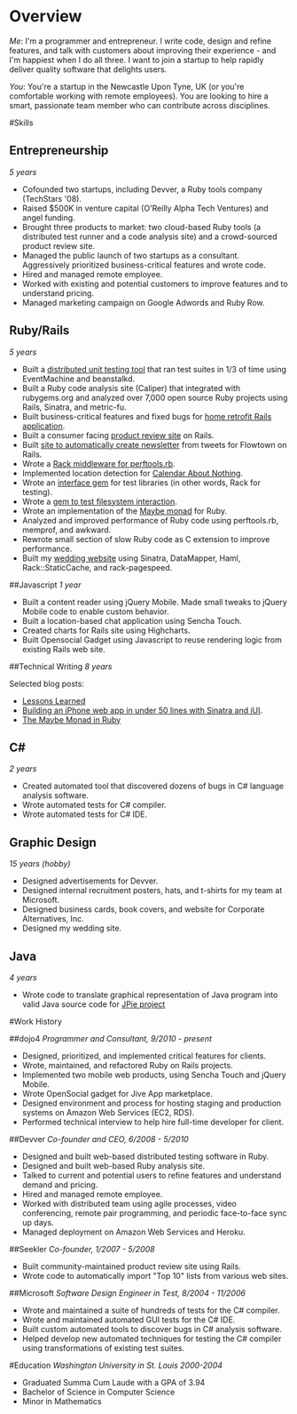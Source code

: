 # Overview
_Me_: I'm a programmer and entrepreneur. I write code, design and refine features, and talk with customers about improving their experience - and I'm happiest when I do all three. I want to join a startup to help rapidly deliver quality software that delights users.

_You_: You're a startup in the Newcastle Upon Tyne, UK (or you're comfortable working with remote employees). You are looking to hire a smart, passionate team member who can contribute across disciplines.

#Skills

## Entrepreneurship
_5 years_

* Cofounded two startups, including Devver, a Ruby tools company (TechStars '08).
* Raised $500K in venture capital (O'Reilly Alpha Tech Ventures) and angel funding.
* Brought three products to market: two cloud-based Ruby tools (a distributed test runner and a code analysis site) and a crowd-sourced product review site.
* Managed the public launch of two startups as a consultant. Aggressively prioritized business-critical features and wrote code.
* Hired and managed remote employee.
* Worked with existing and potential customers to improve features and to understand pricing.
* Managed marketing campaign on Google Adwords and Ruby Row.

## Ruby/Rails
_5 years_

* Built a [distributed unit testing tool](http://devver.net/) that ran test suites in 1/3 of time using EventMachine and beanstalkd.
* Built a Ruby code analysis site (Caliper) that integrated with rubygems.org and analyzed over 7,000 open source Ruby projects using Rails, Sinatra, and metric-fu.
* Built business-critical features and fixed bugs for [home retrofit Rails application](http://co.app.snugghome.com/).
* Built a consumer facing [product review site](http://seekler.com) on Rails.
* Built [site to automatically create newsletter](http://newsletter.flowtown.com/) from tweets for Flowtown on Rails.
* Wrote a [Rack middleware for perftools.rb](https://github.com/bhb/rack-perftools_profiler).
* Implemented location detection for [Calendar About Nothing](http://calendaraboutnothing.com).
* Wrote an [interface gem](https://github.com/bhb/tack) for test libraries (in other words, Rack for testing).
* Wrote a [gem to test filesystem interaction](https://github.com/bhb/construct).
* Wrote an implementation of the [Maybe monad](https://github.com/bhb/maybe) for Ruby.
* Analyzed and improved performance of Ruby code using perftools.rb, memprof, and awkward.
* Rewrote small section of slow Ruby code as C extension to improve performance.
* Built my [wedding website](http://wedding.bbrinck.com) using Sinatra, DataMapper, Haml, Rack::StaticCache, and rack-pagespeed.

##Javascript
_1 year_

* Built a content reader using jQuery Mobile. Made small tweaks to jQuery Mobile code to enable custom behavior.
* Built a location-based chat application using Sencha Touch.
* Created charts for Rails site using Highcharts.
* Built Opensocial Gadget using Javascript to reuse rendering logic from existing Rails web site.

##Technical Writing
_8 years_

Selected blog posts:

* [Lessons Learned](http://devver.wordpress.com/2010/04/26/lessons-learned/)
* [Building an iPhone web app in under 50 lines with Sinatra and iUI](http://devver.wordpress.com/2008/11/25/building-a-iphone-web-app-in-under-50-lines-with-sinatra-and-iui/).
* [The Maybe Monad in Ruby](http://pretheory.wordpress.com/2008/02/14/the-maybe-monad-in-ruby/)

## C# 
_2 years_

* Created automated tool that discovered dozens of bugs in C# language analysis software.
* Wrote automated tests for C# compiler.
* Wrote automated tests for C# IDE.

## Graphic Design
_15 years (hobby)_

* Designed advertisements for Devver.
* Designed internal recruitment posters, hats, and t-shirts for my team at Microsoft.
* Designed business cards, book covers, and website for Corporate Alternatives, Inc.
* Designed my wedding site.

## Java
_4 years_

* Wrote code to translate graphical representation of Java program into valid Java source code for [JPie project](http://jpie.cse.wustl.edu/)

#Work History

##dojo4
_Programmer and Consultant, 9/2010 - present_

* Designed, prioritized, and implemented critical features for clients.
* Wrote, maintained, and refactored Ruby on Rails projects.
* Implemented two mobile web products, using Sencha Touch and jQuery Mobile.
* Wrote OpenSocial gadget for Jive App marketplace.
* Designed environment and process for hosting staging and production systems on Amazon Web Services (EC2, RDS).
* Performed technical interview to help hire full-time developer for client.

##Devver
_Co-founder and CEO, 6/2008 - 5/2010_

* Designed and built web-based distributed testing software in Ruby.
* Designed and built web-based Ruby analysis site.
* Talked to current and potential users to refine features and understand demand and pricing.
* Hired and managed remote employee.
* Worked with distributed team using agile processes, video conferencing, remote pair programming, and periodic face-to-face sync up days.
* Managed deployment on Amazon Web Services and Heroku.

##Seekler
_Co-founder, 1/2007 - 5/2008_

* Built community-maintained product review site using Rails.
* Wrote code to automatically import "Top 10" lists from various web sites.

##Microsoft
_Software Design Engineer in Test, 8/2004 - 11/2006_

* Wrote and maintained a suite of hundreds of tests for the C# compiler.
* Wrote and maintained automated GUI tests for the C# IDE.
* Built custom automated tools to discover bugs in C# analysis software.
* Helped develop new automated techniques for testing the C# compiler using transformations of existing test suites.

#Education
_Washington University in St. Louis_
_2000-2004_

* Graduated Summa Cum Laude with a GPA of 3.94
* Bachelor of Science in Computer Science
* Minor in Mathematics